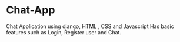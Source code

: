 # Chat-App
Chat Application using django, HTML , CSS and Javascript
Has basic features such as Login, Register user and Chat.
